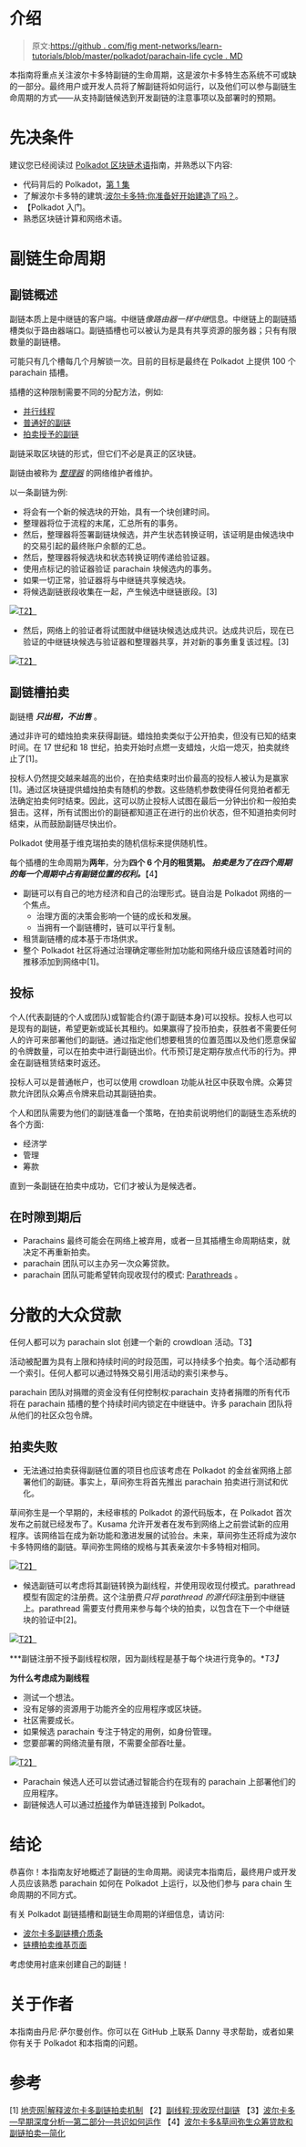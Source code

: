 # 介绍

> 原文:[https://github . com/fig ment-networks/learn-tutorials/blob/master/polkadot/parachain-life cycle . MD](https://github.com/figment-networks/learn-tutorials/blob/master/polkadot/parachain-lifecycle.md)

本指南将重点关注波尔卡多特副链的生命周期，这是波尔卡多特生态系统不可或缺的一部分。最终用户或开发人员将了解副链将如何运行，以及他们可以参与副链生命周期的方式——从支持副链候选到开发副链的注意事项以及部署时的预期。

# 先决条件

建议您已经阅读过 [Polkadot 区块链术语](https://learn.figment.io/tutorials/polkadot-blockchain-terms)指南，并熟悉以下内容:

*   代码背后的 Polkadot，[第 1 集](https://www.youtube.com/watch?v=GcOKXAOh4Xw)
*   了解波尔卡多特的建筑:[波尔卡多特:你准备好开始建造了吗？](https://www.youtube.com/watch?v=_-k0xkooSlA)。
*   【Polkadot 入门。
*   熟悉区块链计算和网络术语。

# 副链生命周期

## 副链概述

副链本质上是中继链的客户端。中继链*像路由器一样中继*信息。中继链上的副链插槽类似于路由器端口。副链插槽也可以被认为是具有共享资源的服务器；只有有限数量的副链槽。

可能只有几个槽每几个月解锁一次。目前的目标是最终在 Polkadot 上提供 100 个 parachain 插槽。

插槽的这种限制需要不同的分配方法，例如:

*   [并行线程](https://wiki.polkadot.network/docs/en/learn-parathreads)
*   [普通好的副链](https://wiki.polkadot.network/docs/en/learn-parachains#common-good-parachains)
*   [拍卖授予的副链](https://wiki.polkadot.network/docs/en/learn-auction)

副链采取区块链的形式，但它们不必是真正的区块链。

副链由被称为 [*整理器*](https://wiki.polkadot.network/docs/en/learn-collator) 的网络维护者维护。

以一条副链为例:

*   将会有一个新的候选块的开始，具有一个块创建时间。
*   整理器将位于流程的末尾，汇总所有的事务。
*   然后，整理器将签署副链块候选，并产生状态转换证明，该证明是由候选块中的交易引起的最终账户余额的汇总。
*   然后，整理器将候选块和状态转换证明传递给验证器。
*   使用点标记的验证器验证 parachain 块候选内的事务。
*   如果一切正常，验证器将与中继链共享候选块。
*   将候选副链嵌段收集在一起，产生候选中继链嵌段。[3]

[![](../Images/5f47e24855fbfdfde40b4229a7c2ea3b.png)T2】](https://github.com/figment-networks/learn-tutorials/raw/master/assets/polkadot-consensus-example-1.png)

*   然后，网络上的验证者将试图就中继链块候选达成共识。达成共识后，现在已验证的中继链块候选与验证器和整理器共享，并对新的事务重复该过程。[3]

[![](../Images/0275c370fa5378b43447badb9c14d3b7.png)T2】](https://github.com/figment-networks/learn-tutorials/raw/master/assets/polkadot-consensus-example-2.png)

## 副链槽拍卖

副链槽 ***只出租，不出售*** 。

通过非许可的蜡烛拍卖来获得副链。蜡烛拍卖类似于公开拍卖，但没有已知的结束时间。在 17 世纪和 18 世纪，拍卖开始时点燃一支蜡烛，火焰一熄灭，拍卖就终止了[1]。

投标人仍然提交越来越高的出价，在拍卖结束时出价最高的投标人被认为是赢家[1]。通过区块链提供蜡烛拍卖有随机的参数。这些随机参数使得任何竞拍者都无法确定拍卖何时结束。因此，这可以防止投标人试图在最后一分钟出价和一般拍卖狙击。这样，所有试图出价的副链都知道正在进行的出价状态，但不知道拍卖何时结束，从而鼓励副链尽快出价。

Polkadot 使用基于维克瑞拍卖的随机信标来提供随机性。

每个插槽的生命周期为**两年**，分为**四个 6 个月的租赁期。** ***拍卖是为了在四个周期的每一个周期中占有副链位置的权利。***【4】

*   副链可以有自己的地方经济和自己的治理形式。链自治是 Polkadot 网络的一个焦点。
    *   治理方面的决策会影响一个链的成长和发展。
    *   当拥有一个副链槽时，链可以平行复制。
*   租赁副链槽的成本基于市场供求。
*   整个 Polkadot 社区将通过治理确定哪些附加功能和网络升级应该随着时间的推移添加到网络中[1]。

## 投标

个人(代表副链的个人或团队)或智能合约(源于副链本身)可以投标。投标人也可以是现有的副链，希望更新或延长其租约。如果赢得了投币拍卖，获胜者不需要任何人的许可来部署他们的副链。通过指定他们想要租赁的位置范围以及他们愿意保留的令牌数量，可以在拍卖中进行副链出价。代币预订是定期存放点代币的行为。押金在副链租赁结束时返还。

投标人可以是普通帐户，也可以使用 crowdloan 功能从社区中获取令牌。众筹贷款允许团队众筹点令牌来启动其副链拍卖。

个人和团队需要为他们的副链准备一个策略，在拍卖前说明他们的副链生态系统的各个方面:

*   经济学
*   管理
*   筹款

直到一条副链在拍卖中成功，它们才被认为是候选者。

## 在时隙到期后

*   Parachains 最终可能会在网络上被弃用，或者一旦其插槽生命周期结束，就决定不再重新拍卖。
*   parachain 团队可以主办另一次众筹贷款。
*   parachain 团队可能希望转向现收现付的模式: [Parathreads](https://wiki.polkadot.network/docs/en/learn-parathreads) 。

# 分散的大众贷款

任何人都可以为 parachain slot 创建一个新的 crowdloan 活动。T3】

活动被配置为具有上限和持续时间的时段范围，可以持续多个拍卖。每个活动都有一个索引。任何人都可以通过特殊交易引用活动的索引来参与。

parachain 团队对捐赠的资金没有任何控制权:parachain 支持者捐赠的所有代币将在 parachain 插槽的整个持续时间内锁定在中继链中。许多 parachain 团队将从他们的社区众包令牌。

## 拍卖失败

*   无法通过拍卖获得副链位置的项目也应该考虑在 Polkadot 的金丝雀网络上部署他们的副链。事实上，草间弥生将首先推出 parachain 拍卖进行测试和优化。

草间弥生是一个早期的，未经审核的 Polkadot 的源代码版本，在 Polkadot 首次发布之前就已经发布了。Kusama 允许开发者在发布到网络上之前尝试新的应用程序。该网络旨在成为新功能和激进发展的试验台。未来，草间弥生还将成为波尔卡多特网络的副链。草间弥生网络的规格与其表亲波尔卡多特相对相同。

[![](../Images/190521ed7158b3d0c7ff357a7f79c6c1.png)T2】](https://github.com/figment-networks/learn-tutorials/raw/master/assets/kusama.png)

*   候选副链可以考虑将其副链转换为副线程，并使用现收现付模式。parathread 模型有固定的注册费。这个注册费*只将 parathread 的源代码*注册到中继链上。parathread 需要支付费用来参与每个块的拍卖，以包含在下一个中继链块的验证中[2]。

[![](../Images/4f57541b619a51f9100e4ce49c4412d9.png)T2】](https://github.com/figment-networks/learn-tutorials/raw/master/assets/parathread-parachain-diff.png)

***副链注册不授予副线程权限，因为副线程是基于每个块进行竞争的。**T3】*

**为什么考虑成为副线程**

*   测试一个想法。
*   没有足够的资源用于功能齐全的应用程序或区块链。
*   社区需要成长。
*   如果候选 parachain 专注于特定的用例，如身份管理。
*   您要部署的网络流量有限，不需要全部吞吐量。

[![](../Images/598e0c02016cb80fc85275222a196886.png)T2】](https://github.com/figment-networks/learn-tutorials/raw/master/assets/parathreads-pay-as-you-go.png)

*   Parachain 候选人还可以尝试通过智能合约在现有的 parachain 上部署他们的应用程序。
*   副链候选人可以通过[桥接](https://wiki.polkadot.network/docs/en/learn-bridges)作为单链连接到 Polkadot。

# 结论

恭喜你！本指南友好地概述了副链的生命周期。阅读完本指南后，最终用户或开发人员应该熟悉 parachain 如何在 Polkadot 上运行，以及他们参与 para chain 生命周期的不同方式。

有关 Polkadot 副链插槽和副链生命周期的详细信息，请访问:

*   [波尔卡多副链槽介质条](https://medium.com/polkadot-network/polkadot-parachain-slots-f3f051d41699)
*   [链槽拍卖维基页面](https://wiki.polkadot.network/docs/en/learn-auction)

考虑使用衬底来创建自己的副链！

# 关于作者

本指南由丹尼·萨尔曼创作。你可以在 GitHub 上联系 Danny 寻求帮助，或者如果你有关于 Polkadot 和本指南的问题。

# 参考

[1] [地壳网|解释波尔卡多副链拍卖机制](https://medium.com/crustnetwork/crust-network-explaining-the-polkadot-parachain-slot-auction-mechanism-533381d42607#:~:text=Rules%20of%20the%20Polkadot%20Parachain%20Slot%20Auction&text=Each%20slot%20is%20divided%20into,periods%20according%20to%20their%20needs.)
【2】[副线程:现收现付副链](https://polkadot.network/parathreads-parathreads-pay-as-you-go-parachains/)
【3】[波尔卡多—早期深度分析—第二部分—共识如何运作](https://cryptoseq.medium.com/polkadot-an-early-in-depth-analysis-part-two-how-consensus-works-1b2b2f3a2245)
【4】[波尔卡多&草间弥生众筹贷款和副链拍卖—简化](https://danreecer.medium.com/polkadot-kusama-crowdloans-and-parachain-auctions-simplified-da89a05cd566)